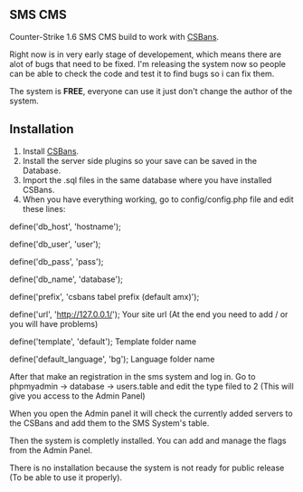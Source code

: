 ## SMS CMS

Counter-Strike 1.6 SMS CMS build to work with [CSBans](https://github.com/craft-soft/CS-Bans).

Right now is in very early stage of developement, which means there are alot of bugs that need to be fixed.
I'm releasing the system now so people can be able to check the code and test it to find bugs so i can fix them.

The system is **FREE**, everyone can use it just don't change the author of the system.

## Installation

1. Install [CSBans](https://github.com/craft-soft/CS-Bans).
2. Install the server side plugins so your save can be saved in the Database.
3. Import the .sql files in the same database where you have installed CSBans.
4. When you have everything working, go to config/config.php file and edit these lines:

define('db_host', 'hostname');

define('db_user', 'user');

define('db_pass', 'pass');

define('db_name', 'database');

define('prefix',  'csbans tabel prefix (default amx)');

define('url', 'http://127.0.0.1/');
Your site url (At the end you need to add / or you will have problems)

define('template', 'default'); Template folder name

define('default_language', 'bg'); Language folder name



After that make an registration in the sms system and log in.
Go to phpmyadmin -> database -> users.table and edit the type filed to 2 (This will give you access to the Admin Panel)

When you open the Admin panel it will check the currently added servers to the CSBans and add them to the SMS System's table.

Then the system is completly installed.
You can add and manage the flags from the Admin Panel.

There is no installation because the system is not ready for public release (To be able to use it properly).